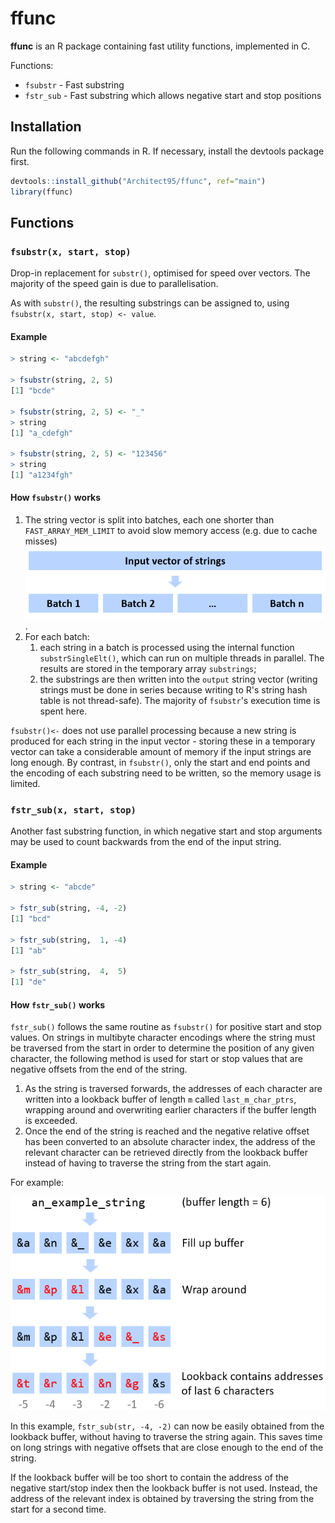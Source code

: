# ffunc

**ffunc** is an R package containing fast utility functions, implemented in C.

Functions:
* `fsubstr` - Fast substring
* `fstr_sub` - Fast substring which allows negative start and stop positions

## Installation

Run the following commands in R. If necessary, install the devtools package first.
```R
devtools::install_github("Architect95/ffunc", ref="main")
library(ffunc)
```

## Functions

### `fsubstr(x, start, stop)`

Drop-in replacement for `substr()`, optimised for speed over vectors. The majority of the speed gain is due to parallelisation.

As with `substr()`, the resulting substrings can be assigned to, using `fsubstr(x, start, stop) <- value`.

#### Example

```R
> string <- "abcdefgh"

> fsubstr(string, 2, 5)
[1] "bcde"

> fsubstr(string, 2, 5) <- "_"
> string
[1] "a_cdefgh"

> fsubstr(string, 2, 5) <- "123456"
> string
[1] "a1234fgh"
```



#### How `fsubstr()` works

1. The string vector is split into batches, each one shorter than `FAST_ARRAY_MEM_LIMIT` to avoid slow memory access (e.g. due to cache misses)<br />
![fsubstr routine](docs/fsubstr.png "fsubstr routine").
2. For each batch:
    1. each string in a batch is processed using the internal function `substrSingleElt()`, which can run on multiple threads in parallel. The results are stored in the temporary array `substrings`;
    2. the substrings are then written into the `output` string vector (writing strings must be done in series because writing to R's string hash table is not thread-safe). The majority of `fsubstr`'s execution time is spent here.

`fsubstr()<-` does not use parallel processing because a new string is produced for each string in the input vector - storing these in a temporary vector can take a considerable amount of memory if the input strings are long enough. By contrast, in `fsubstr()`, only the start and end points and the encoding of each substring need to be written, so the memory usage is limited.



### `fstr_sub(x, start, stop)`

Another fast substring function, in which negative start and stop arguments may be used to count backwards from the end of the input string.

#### Example

```R
> string <- "abcde"

> fstr_sub(string, -4, -2)
[1] "bcd"

> fstr_sub(string,  1, -4)
[1] "ab"

> fstr_sub(string,  4,  5)
[1] "de"
```


#### How `fstr_sub()` works

`fstr_sub()` follows the same routine as `fsubstr()` for positive start and stop values. On strings in multibyte character encodings where the string must be traversed from the start in order to determine the position of any given character, the following method is used for start or stop values that are negative offsets from the end of the string.
1. As the string is traversed forwards, the addresses of each character are written into a lookback buffer of length `m` called `last_m_char_ptrs`, wrapping around and overwriting earlier characters if the buffer length is exceeded.
2. Once the end of the string is reached and the negative relative offset has been converted to an absolute character index, the address of the relevant character can be retrieved directly from the lookback buffer instead of having to traverse the string from the start again.

For example:

![fstr_sub routine](docs/fstr_sub.png "fstr_sub routine")

In this example, `fstr_sub(str, -4, -2)` can now be easily obtained from the lookback buffer, without having to traverse the string again. This saves time on long strings with negative offsets that are close enough to the end of the string.

If the lookback buffer will be too short to contain the address of the negative start/stop index then the lookback buffer is not used. Instead, the address of the relevant index is obtained by traversing the string from the start for a second time.